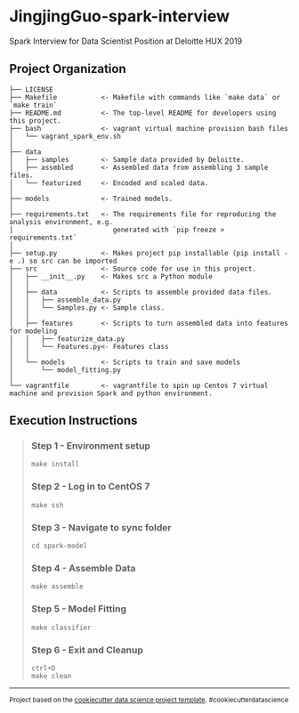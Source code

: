JingjingGuo-spark-interview
==============================

Spark Interview for Data Scientist Position at Deloitte HUX 2019

Project Organization
------------

    ├── LICENSE
    ├── Makefile           <- Makefile with commands like `make data` or `make train`
    ├── README.md          <- The top-level README for developers using this project.
    ├── bash               <- vagrant virtual machine provision bash files      
    │   └── vagrant_spark_env.sh
    │
    ├── data
    │   ├── samples        <- Sample data provided by Deloitte.
    │   ├── assmbled       <- Assembled data from assembling 3 sample files.
    │   └── featurized     <- Encoded and scaled data.
    │
    ├── models             <- Trained models.
    │
    ├── requirements.txt   <- The requirements file for reproducing the analysis environment, e.g.
    │                         generated with `pip freeze > requirements.txt`
    │
    ├── setup.py           <- Makes project pip installable (pip install -e .) so src can be imported
    ├── src                <- Source code for use in this project.
    │   ├── __init__.py    <- Makes src a Python module
    │   │
    │   ├── data           <- Scripts to assemble provided data files.
    │   │   ├── assemble_data.py
    │   │   └── Samples.py <- Sample class.
    │   │
    │   ├── features       <- Scripts to turn assembled data into features for modeling
    │   │   ├── featurize_data.py
    │   │   └── Features.py<- Features class
    │   │
    │   └── models         <- Scripts to train and save models
    │       └── model_fitting.py
    │
    └── vagrantfile        <- vagrantfile to spin up Centos 7 virtual machine and provision Spark and python environment.

Execution Instructions
------------
> ### Step 1 - Environment setup
>
>     make install
> ### Step 2 - Log in to CentOS 7
>     make ssh
>
> ### Step 3 - Navigate to sync folder
>     cd spark-model
>
> ### Step 4 - Assemble Data
>     make assemble
>
> ### Step 5 - Model Fitting
>     make classifier
>
> ### Step 6 - Exit and Cleanup
>     ctrl+D
>     make clean
--------

<p><small>Project based on the <a target="_blank" href="https://drivendata.github.io/cookiecutter-data-science/">cookiecutter data science project template</a>. #cookiecutterdatascience</small></p>

